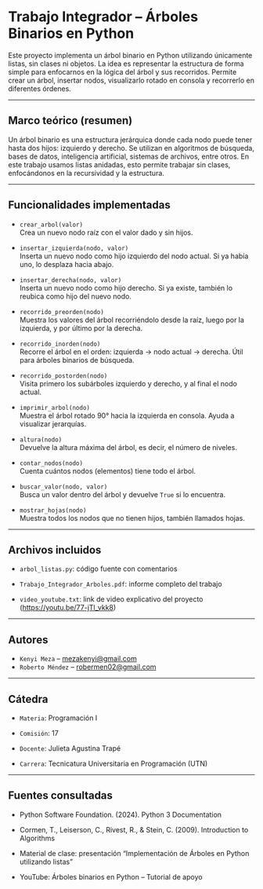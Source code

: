 # Trabajo Integrador – Árboles Binarios en Python

Este proyecto implementa un árbol binario en Python utilizando únicamente listas, sin clases ni objetos. La idea es representar la estructura de forma simple para enfocarnos en la lógica del árbol y sus recorridos. Permite crear un árbol, insertar nodos, visualizarlo rotado en consola y recorrerlo en diferentes órdenes.

---

## Marco teórico (resumen)

Un árbol binario es una estructura jerárquica donde cada nodo puede tener hasta dos hijos: izquierdo y derecho. Se utilizan en algoritmos de búsqueda, bases de datos, inteligencia artificial, sistemas de archivos, entre otros. En este trabajo usamos listas anidadas, esto permite trabajar sin clases, enfocándonos en la recursividad y la estructura.

---

## Funcionalidades implementadas

- `crear_arbol(valor)`  
  Crea un nuevo nodo raíz con el valor dado y sin hijos.

- `insertar_izquierda(nodo, valor)`  
  Inserta un nuevo nodo como hijo izquierdo del nodo actual. Si ya había uno, lo desplaza hacia abajo.

- `insertar_derecha(nodo, valor)`  
  Inserta un nuevo nodo como hijo derecho. Si ya existe, también lo reubica como hijo del nuevo nodo.

- `recorrido_preorden(nodo)`  
  Muestra los valores del árbol recorriéndolo desde la raíz, luego por la izquierda, y por último por la derecha.

- `recorrido_inorden(nodo)`  
  Recorre el árbol en el orden: izquierda → nodo actual → derecha. Útil para árboles binarios de búsqueda.

- `recorrido_postorden(nodo)`  
  Visita primero los subárboles izquierdo y derecho, y al final el nodo actual.

- `imprimir_arbol(nodo)`  
  Muestra el árbol rotado 90° hacia la izquierda en consola. Ayuda a visualizar jerarquías.

- `altura(nodo)`  
  Devuelve la altura máxima del árbol, es decir, el número de niveles.

- `contar_nodos(nodo)`  
  Cuenta cuántos nodos (elementos) tiene todo el árbol.

- `buscar_valor(nodo, valor)`  
  Busca un valor dentro del árbol y devuelve `True` si lo encuentra.

- `mostrar_hojas(nodo)`  
  Muestra todos los nodos que no tienen hijos, también llamados hojas.

---

## Archivos incluidos

- `arbol_listas.py`: código fuente con comentarios

- `Trabajo_Integrador_Arboles.pdf`: informe completo del trabajo

- `video_youtube.txt`: link de video explicativo del proyecto 
   (https://youtu.be/77-jTl_vkk8)

---

## Autores

- `Kenyi Meza` – mezakenyi@gmail.com
- `Roberto Méndez` – robermen02@gmail.com

---

## Cátedra

- `Materia`: Programación I

- `Comisión`: 17

- `Docente`: Julieta Agustina Trapé

- `Carrera`: Tecnicatura Universitaria en Programación (UTN)

---

## Fuentes consultadas

- Python Software Foundation. (2024). Python 3 Documentation

- Cormen, T., Leiserson, C., Rivest, R., & Stein, C. (2009). Introduction to Algorithms

- Material de clase: presentación “Implementación de Árboles en Python utilizando listas”

- YouTube: Árboles binarios en Python – Tutorial de apoyo